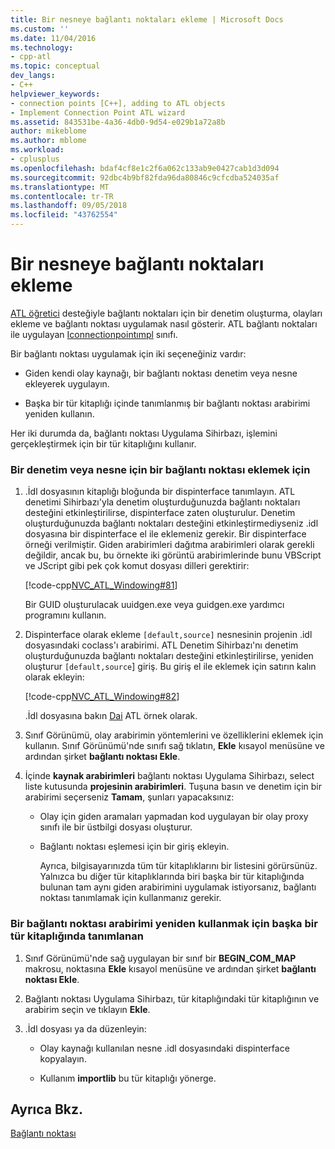 ```yaml
---
title: Bir nesneye bağlantı noktaları ekleme | Microsoft Docs
ms.custom: ''
ms.date: 11/04/2016
ms.technology:
- cpp-atl
ms.topic: conceptual
dev_langs:
- C++
helpviewer_keywords:
- connection points [C++], adding to ATL objects
- Implement Connection Point ATL wizard
ms.assetid: 843531be-4a36-4db0-9d54-e029b1a72a8b
author: mikeblome
ms.author: mblome
ms.workload:
- cplusplus
ms.openlocfilehash: bdaf4cf8e1c2f6a062c133ab9e0427cab1d3d094
ms.sourcegitcommit: 92dbc4b9bf82fda96da80846c9cfcdba524035af
ms.translationtype: MT
ms.contentlocale: tr-TR
ms.lasthandoff: 09/05/2018
ms.locfileid: "43762554"
---
```

# <a name="adding-connection-points-to-an-object"></a>Bir nesneye bağlantı noktaları ekleme

[ATL öğretici](../atl/active-template-library-atl-tutorial.md) desteğiyle bağlantı noktaları için bir denetim oluşturma, olayları ekleme ve bağlantı noktası uygulamak nasıl gösterir. ATL bağlantı noktaları ile uygulayan [Iconnectionpointımpl](../atl/reference/iconnectionpointimpl-class.md) sınıfı.

Bir bağlantı noktası uygulamak için iki seçeneğiniz vardır:

- Giden kendi olay kaynağı, bir bağlantı noktası denetim veya nesne ekleyerek uygulayın.

- Başka bir tür kitaplığı içinde tanımlanmış bir bağlantı noktası arabirimi yeniden kullanın.

Her iki durumda da, bağlantı noktası Uygulama Sihirbazı, işlemini gerçekleştirmek için bir tür kitaplığını kullanır.

### <a name="to-add-a-connection-point-to-a-control-or-object"></a>Bir denetim veya nesne için bir bağlantı noktası eklemek için

1. .İdl dosyasının kitaplığı bloğunda bir dispinterface tanımlayın. ATL denetimi Sihirbazı'yla denetim oluşturduğunuzda bağlantı noktaları desteğini etkinleştirilirse, dispinterface zaten oluşturulur. Denetim oluşturduğunuzda bağlantı noktaları desteğini etkinleştirmediyseniz .idl dosyasına bir dispinterface el ile eklemeniz gerekir. Bir dispinterface örneği verilmiştir. Giden arabirimleri dağıtma arabirimleri olarak gerekli değildir, ancak bu, bu örnekte iki görüntü arabirimlerinde bunu VBScript ve JScript gibi pek çok komut dosyası dilleri gerektirir:

     [!code-cpp[NVC_ATL_Windowing#81](../atl/codesnippet/cpp/adding-connection-points-to-an-object_1.idl)]

     Bir GUID oluşturulacak uuidgen.exe veya guidgen.exe yardımcı programını kullanın.

2. Dispinterface olarak ekleme `[default,source]` nesnesinin projenin .idl dosyasındaki coclass'ı arabirimi. ATL Denetim Sihirbazı'nı denetim oluşturduğunuzda bağlantı noktaları desteğini etkinleştirilirse, yeniden oluşturur `[default,source`] giriş. Bu giriş el ile eklemek için satırın kalın olarak ekleyin:

     [!code-cpp[NVC_ATL_Windowing#82](../atl/codesnippet/cpp/adding-connection-points-to-an-object_2.idl)]

     .İdl dosyasına bakın [Dai](../visual-cpp-samples.md) ATL örnek olarak.

3. Sınıf Görünümü, olay arabirimin yöntemlerini ve özelliklerini eklemek için kullanın. Sınıf Görünümü'nde sınıfı sağ tıklatın, **Ekle** kısayol menüsüne ve ardından şirket **bağlantı noktası Ekle**.

4. İçinde **kaynak arabirimleri** bağlantı noktası Uygulama Sihirbazı, select liste kutusunda **projesinin arabirimleri**. Tuşuna basın ve denetim için bir arabirimi seçerseniz **Tamam**, şunları yapacaksınız:

   - Olay için giden aramaları yapmadan kod uygulayan bir olay proxy sınıfı ile bir üstbilgi dosyası oluşturur.

   - Bağlantı noktası eşlemesi için bir giriş ekleyin.

     Ayrıca, bilgisayarınızda tüm tür kitaplıklarını bir listesini görürsünüz. Yalnızca bu diğer tür kitaplıklarında biri başka bir tür kitaplığında bulunan tam aynı giden arabirimini uygulamak istiyorsanız, bağlantı noktası tanımlamak için kullanmanız gerekir.

### <a name="to-reuse-a-connection-point-interface-defined-in-another-type-library"></a>Bir bağlantı noktası arabirimi yeniden kullanmak için başka bir tür kitaplığında tanımlanan

1. Sınıf Görünümü'nde sağ uygulayan bir sınıf bir **BEGIN_COM_MAP** makrosu, noktasına **Ekle** kısayol menüsüne ve ardından şirket **bağlantı noktası Ekle**.

2. Bağlantı noktası Uygulama Sihirbazı, tür kitaplığındaki tür kitaplığının ve arabirim seçin ve tıklayın **Ekle**.

3. .İdl dosyası ya da düzenleyin:

   - Olay kaynağı kullanılan nesne .idl dosyasındaki dispinterface kopyalayın.

   - Kullanım **importlib** bu tür kitaplığı yönerge.

## <a name="see-also"></a>Ayrıca Bkz.

[Bağlantı noktası](../atl/atl-connection-points.md)

